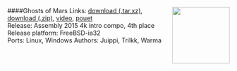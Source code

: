 ####Ghosts of Mars
<a href="https://raw.githubusercontent.com/trilkk/faemiyah-demoscene_2015-08_4k-intro_ghosts_of_mars/master/screenshot_large.png"><img src="https://raw.githubusercontent.com/trilkk/faemiyah-demoscene_2015-08_4k-intro_ghosts_of_mars/master/screenshot_www.jpg" height="130em" align="right" /></a>
Links: [download (.tar.xz)](http://faemiyah.fi/data/ghosts_of_mars.tar.xz), [download (.zip)](http://faemiyah.fi/data/ghosts_of_mars.zip), [video](http://faemiyah.fi/data/ghosts_of_mars.mp4), [pouet](http://www.pouet.net/prod.php?which=66046)  
Release: Assembly 2015 4k intro compo, 4th place  
Release platform: FreeBSD-ia32  
Ports: Linux, Windows
Authors: Juippi, Trilkk, Warma
